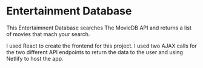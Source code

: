 <h1>Entertainment Database</h1>

<p>This Entertaimnent Database searches The MovieDB API and returns a list of movies that mach your search.</p>

<p>I used React to create the frontend for this project. I used two AJAX calls for the two different API endpoints to return the data to the user and using Netlify to host the app.</p>